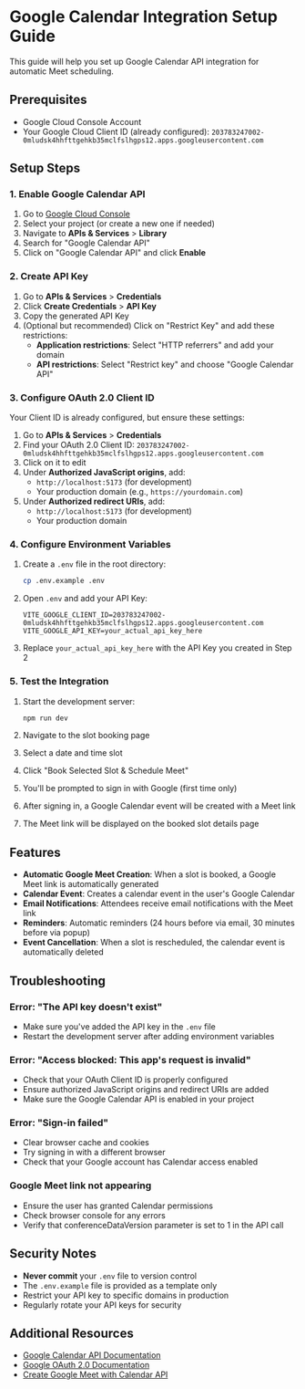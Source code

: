 # Google Calendar Integration Setup Guide

This guide will help you set up Google Calendar API integration for automatic Meet scheduling.

## Prerequisites

- Google Cloud Console Account
- Your Google Cloud Client ID (already configured): `203783247002-0mludsk4hhfttgehkb35mclfslhgps12.apps.googleusercontent.com`

## Setup Steps

### 1. Enable Google Calendar API

1. Go to [Google Cloud Console](https://console.cloud.google.com/)
2. Select your project (or create a new one if needed)
3. Navigate to **APIs & Services** > **Library**
4. Search for "Google Calendar API"
5. Click on "Google Calendar API" and click **Enable**

### 2. Create API Key

1. Go to **APIs & Services** > **Credentials**
2. Click **Create Credentials** > **API Key**
3. Copy the generated API Key
4. (Optional but recommended) Click on "Restrict Key" and add these restrictions:
   - **Application restrictions**: Select "HTTP referrers" and add your domain
   - **API restrictions**: Select "Restrict key" and choose "Google Calendar API"

### 3. Configure OAuth 2.0 Client ID

Your Client ID is already configured, but ensure these settings:

1. Go to **APIs & Services** > **Credentials**
2. Find your OAuth 2.0 Client ID: `203783247002-0mludsk4hhfttgehkb35mclfslhgps12.apps.googleusercontent.com`
3. Click on it to edit
4. Under **Authorized JavaScript origins**, add:
   - `http://localhost:5173` (for development)
   - Your production domain (e.g., `https://yourdomain.com`)
5. Under **Authorized redirect URIs**, add:
   - `http://localhost:5173` (for development)
   - Your production domain

### 4. Configure Environment Variables

1. Create a `.env` file in the root directory:
   ```bash
   cp .env.example .env
   ```

2. Open `.env` and add your API Key:
   ```env
   VITE_GOOGLE_CLIENT_ID=203783247002-0mludsk4hhfttgehkb35mclfslhgps12.apps.googleusercontent.com
   VITE_GOOGLE_API_KEY=your_actual_api_key_here
   ```

3. Replace `your_actual_api_key_here` with the API Key you created in Step 2

### 5. Test the Integration

1. Start the development server:
   ```bash
   npm run dev
   ```

2. Navigate to the slot booking page
3. Select a date and time slot
4. Click "Book Selected Slot & Schedule Meet"
5. You'll be prompted to sign in with Google (first time only)
6. After signing in, a Google Calendar event will be created with a Meet link
7. The Meet link will be displayed on the booked slot details page

## Features

- **Automatic Google Meet Creation**: When a slot is booked, a Google Meet link is automatically generated
- **Calendar Event**: Creates a calendar event in the user's Google Calendar
- **Email Notifications**: Attendees receive email notifications with the Meet link
- **Reminders**: Automatic reminders (24 hours before via email, 30 minutes before via popup)
- **Event Cancellation**: When a slot is rescheduled, the calendar event is automatically deleted

## Troubleshooting

### Error: "The API key doesn't exist"
- Make sure you've added the API key in the `.env` file
- Restart the development server after adding environment variables

### Error: "Access blocked: This app's request is invalid"
- Check that your OAuth Client ID is properly configured
- Ensure authorized JavaScript origins and redirect URIs are added
- Make sure the Google Calendar API is enabled in your project

### Error: "Sign-in failed"
- Clear browser cache and cookies
- Try signing in with a different browser
- Check that your Google account has Calendar access enabled

### Google Meet link not appearing
- Ensure the user has granted Calendar permissions
- Check browser console for any errors
- Verify that conferenceDataVersion parameter is set to 1 in the API call

## Security Notes

- **Never commit** your `.env` file to version control
- The `.env.example` file is provided as a template only
- Restrict your API key to specific domains in production
- Regularly rotate your API keys for security

## Additional Resources

- [Google Calendar API Documentation](https://developers.google.com/calendar/api/guides/overview)
- [Google OAuth 2.0 Documentation](https://developers.google.com/identity/protocols/oauth2)
- [Create Google Meet with Calendar API](https://developers.google.com/calendar/api/guides/create-events#conferencing)
